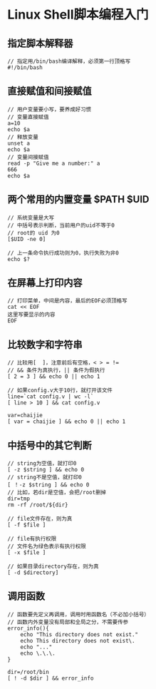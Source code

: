 # Linux Shell脚本编程入门

## 指定脚本解释器

```shell
// 指定用/bin/bash编译解释，必须第一行顶格写
#!/bin/bash
```

## 直接赋值和间接赋值

```shell
// 用户变量要小写，要养成好习惯
// 变量直接赋值
a=10
echo $a
// 释放变量
unset a
echo $a
// 变量间接赋值
read -p "Give me a number:" a
666
echo $a
```

## 两个常用的内置变量 $PATH $UID
```shell
// 系统变量是大写
// 中括号表示判断，当前用户的uid不等于0
// root的 uid 为0
[$UID -ne 0]

// 上一条命令执行成功则为0，执行失败为非0
echo $?
```

## 在屏幕上打印内容

```shell
// 打印菜单，中间是内容，最后的EOF必须顶格写
cat << EOF
这里写要显示的内容
EOF
```

## 比较数字和字符串

```shell
// 比较用[  ]，注意前后有空格，< > = !=
// && 条件为真执行，|| 条件为假执行
[ 2 = 3 ] && echo 0 || echo 1

// 如果config.v大于10行，就打开该文件
line=`cat config.v | wc -l`
[ line > 10 ] && cat config.v

var=chaijie
[ var = chaijie ] && echo 0 || echo 1
```

## 中括号中的其它判断

```shell
// string为空值，就打印0
[ -z $string ] && echo 0
// string不是空值，就打印0
[ ！-z $string ] && echo 0
// 比如，若dir是空值，会把/root删掉
dir=tmp
rm -rf /root/${dir}

// file文件存在，则为真
[ -f $file ]

// file有执行权限
// 文件名为绿色表示有执行权限
[ -x $file ]

// 如果目录directory存在，则为真
[ -d $directory]
```

##  调用函数

```shell
// 函数要先定义再调用，调用时用函数名（不必加小括号）
// 函数内外变量没有局部和全局之分，不需要传参
error_info(){
	echo "This directory does not exist."
	echo This directory does not exist\.
	echo "..."
	echo \.\.\.
}

dir=/root/bin
[ ! -d $dir ] && error_info
```